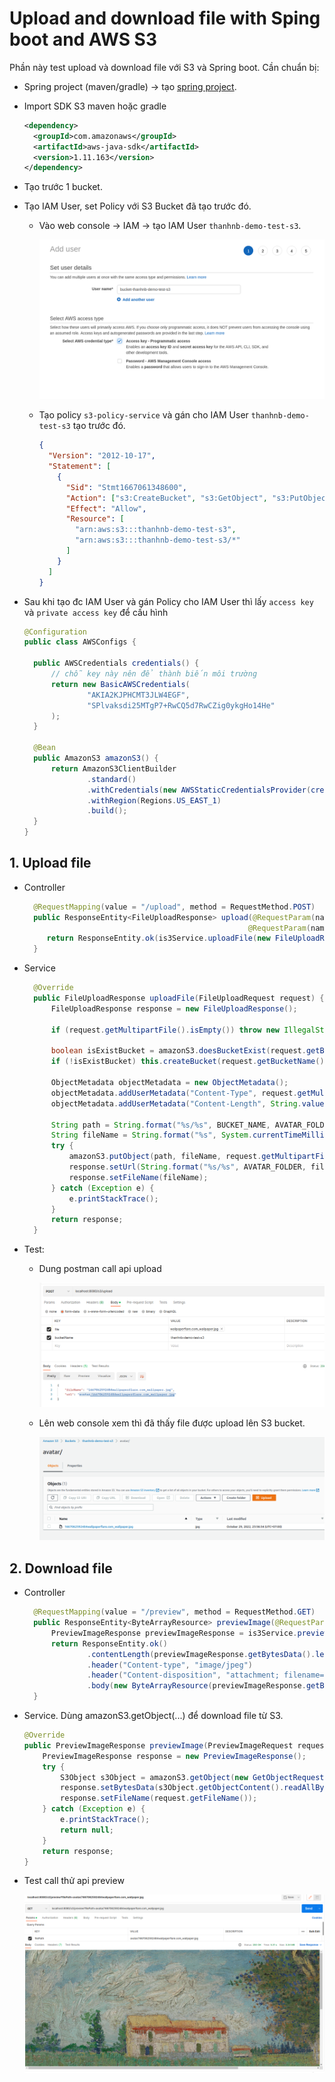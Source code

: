 # Upload and download file with Sping boot and AWS S3

Phần này test upload và download file với S3 và Spring boot. Cần chuẩn bị:

- Spring project (maven/gradle) -> tạo [spring project](https://start.spring.io/).
- Import SDK S3 maven hoặc gradle

  ```xml
  <dependency>
    <groupId>com.amazonaws</groupId>
  	<artifactId>aws-java-sdk</artifactId>
  	<version>1.11.163</version>
  </dependency>
  ```

- Tạo trước 1 bucket.
- Tạo IAM User, set Policy với S3 Bucket đã tạo trước đó.

  - Vào web console -> IAM -> tạo IAM User `thanhnb-demo-test-s3`.

    ![](../../images/13.png)

  - Tạo policy `s3-policy-service` và gán cho IAM User `thanhnb-demo-test-s3` tạo trước đó.

    ```json
    {
      "Version": "2012-10-17",
      "Statement": [
        {
          "Sid": "Stmt1667061348600",
          "Action": ["s3:CreateBucket", "s3:GetObject", "s3:PutObject"],
          "Effect": "Allow",
          "Resource": [
            "arn:aws:s3:::thanhnb-demo-test-s3",
            "arn:aws:s3:::thanhnb-demo-test-s3/*"
          ]
        }
      ]
    }
    ```

- Sau khi tạo đc IAM User và gán Policy cho IAM User thì lấy `access key` và `private access key` để cấu hình

  ```java
  @Configuration
  public class AWSConfigs {

    public AWSCredentials credentials() {
        // chỗ key này nên để thành biến môi trường
        return new BasicAWSCredentials(
                "AKIA2KJPHCMT3JLW4EGF",
                "SPlvaksdi25MTgP7+RwCQ5d7RwCZig0ykgHo14He"
        );
    }

    @Bean
    public AmazonS3 amazonS3() {
        return AmazonS3ClientBuilder
                .standard()
                .withCredentials(new AWSStaticCredentialsProvider(credentials()))
                .withRegion(Regions.US_EAST_1)
                .build();
    }
  }
  ```

## **1. Upload file**

- Controller
  ```java
    @RequestMapping(value = "/upload", method = RequestMethod.POST)
    public ResponseEntity<FileUploadResponse> upload(@RequestParam(name = "bucketName") String bucketName,
                                                    @RequestParam(name = "file") MultipartFile multipartFile) {
       return ResponseEntity.ok(is3Service.uploadFile(new FileUploadRequest(bucketName, multipartFile)));
    }
  ```
- Service

  ```java
    @Override
    public FileUploadResponse uploadFile(FileUploadRequest request) {
        FileUploadResponse response = new FileUploadResponse();

        if (request.getMultipartFile().isEmpty()) throw new IllegalStateException("file cannot empty");

        boolean isExistBucket = amazonS3.doesBucketExist(request.getBucketName());
        if (!isExistBucket) this.createBucket(request.getBucketName());

        ObjectMetadata objectMetadata = new ObjectMetadata();
        objectMetadata.addUserMetadata("Content-Type", request.getMultipartFile().getContentType());
        objectMetadata.addUserMetadata("Content-Length", String.valueOf(request.getMultipartFile().getSize()));

        String path = String.format("%s/%s", BUCKET_NAME, AVATAR_FOLDER);
        String fileName = String.format("%s", System.currentTimeMillis() + request.getMultipartFile().getOriginalFilename());
        try {
            amazonS3.putObject(path, fileName, request.getMultipartFile().getInputStream(), objectMetadata);
            response.setUrl(String.format("%s/%s", AVATAR_FOLDER, fileName));
            response.setFileName(fileName);
        } catch (Exception e) {
            e.printStackTrace();
        }
        return response;
    }
  ```

- Test:

  - Dung postman call api upload

    ![](./../../images/14.png)

  - Lên web console xem thì đã thấy file được upload lên S3 bucket.

    ![](./../../images/15.png)

## **2. Download file**

- Controller
  ```java
    @RequestMapping(value = "/preview", method = RequestMethod.GET)
    public ResponseEntity<ByteArrayResource> previewImage(@RequestParam(value = "filePath") String filePath) {
        PreviewImageResponse previewImageResponse = is3Service.previewImage(PreviewImageRequest.make(filePath));
        return ResponseEntity.ok()
                .contentLength(previewImageResponse.getBytesData().length)
                .header("Content-type", "image/jpeg")
                .header("Content-disposition", "attachment; filename=\"" + previewImageResponse.getFileName() + "\"")
                .body(new ByteArrayResource(previewImageResponse.getBytesData()));
    }
  ```
- Service. Dùng amazonS3.getObject(...) để download file từ S3.
  ```java
  @Override
  public PreviewImageResponse previewImage(PreviewImageRequest request) {
      PreviewImageResponse response = new PreviewImageResponse();
      try {
          S3Object s3Object = amazonS3.getObject(new GetObjectRequest(BUCKET_NAME, request.getFilePath()));
          response.setBytesData(s3Object.getObjectContent().readAllBytes());
          response.setFileName(request.getFileName());
      } catch (Exception e) {
          e.printStackTrace();
          return null;
      }
      return response;
  }
  ```
- Test call thử api preview

  ![](../../images/16.png)

